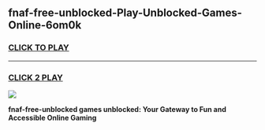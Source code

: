 
## fnaf-free-unblocked-Play-Unblocked-Games-Online-6om0k
<h3>
<a href="https://premium76.site?title=fnaf-free-unblocked&ref=25A">CLICK TO PLAY</a></h3>
<hr>

<h3>
<a href="https://premium76.site?title=fnaf-free-unblocked&ref=25A">CLICK 2 PLAY</a>
  
</h3>

<a href="https://premium76.site?title=fnaf-free-unblocked&ref=25A"><img src="https://clearcache.store/games.png"></a>


**fnaf-free-unblocked games unblocked: Your Gateway to Fun and Accessible Online Gaming**

